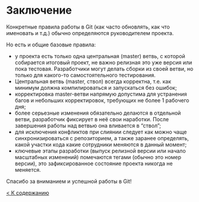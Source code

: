 # Заключение

Конкретные правила работы в Git (как часто обновлять, как что именовать и т.д.) обычно определяются руководителем проекта.

Но есть и общие базовые правила:
 * у проекта есть только одна центральная (master) ветвь, с которой собирается итоговый проект, не важно релизная это уже версия или пока тестовая. Разработчики могут делать сборки из своей ветви, но только для какого-то самостоятельного тестирования.
 * Центральная ветвь (master, ствол) всегда корректна, т.е. как минимум должна компилироваться и запускаться без ошибок;
* корректировка master-ветви напрямую допустима для устранения багов и небольших корректировок, требующих не более 1 рабочего дня;
* более серьезные изменения обязательно делаются в отдельной ветви, разработчик фиксирует в неё свои наработки. После завершения работы над ветвью она вливается в “ствол”;
* для исключения конфликтов при слиянии следует как можно чаще синхронизироваться с репозиторием, а также заранее определять, какой участки кода какие сотрудники меняются в данный момент;
* ключевые этапы разработки (выпуск релизной версии или начало масштабных изменений) помечаются тегами (обычно это номер версии), это зафиксированное состояние проекта никогда не меняется.

Спасибо за вниманием и успешной работы в Git!

[< К содержанию](./readme.md) 